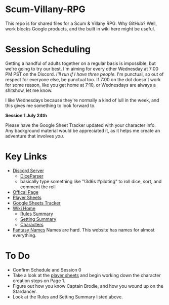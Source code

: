 # Scum-Villany-RPG

This repo is for shared files for a Scum & Villany RPG. Why GitHub?  Well, work blocks Google products, and the built in wiki here might be useful.

# Session Scheduling
Getting a handful of adults together on a regular basis is impossible, but we're going to try our best.  I'm aiming for every other Wednesday at 7:00 PM PST on the Discord.  *I'll run if I have three people*.  I'm punctual, so out of respect for everyone else, be punctual too.  If 7:00 on the dot doesn't work for some reason, like you get home at 7:10, or Wednesdays are always a shitshow, let me know.

I like Wednesdays because they're normally a kind of lull in the week, and this gives me something to look forward to.

**Session 1 July 24th**

Please have the Google Sheet Tracker updated with your character info.  Any background material would be appreciated it, as it helps me create an adventure that involves *you.*

# Key Links
* [Discord Server](https://discord.gg/xhXEAkw)
    * [DiceParser](https://github.com/Rolisteam/DiceParser/blob/master/HelpMe.md#comment-)
    * basically type something like "!3d6s #piloting" to roll dice, sort, and comment the roll
* [Offical Page](https://www.evilhat.com/home/scum-and-villainy/)
* [Player Sheets](https://github.com/mburnamfink/Scum-Villany-RPG/blob/master/SaV-Release-Player_Sheets.pdf)
* [Google Sheets Tracker](https://docs.google.com/spreadsheets/d/1FvgFD9EycEPsbZIc0yp1SgwlhaLi4jgNbmlf6I90m_s/edit?usp=sharing)
* [Wiki Home](https://github.com/mburnamfink/Scum-Villany-RPG/wiki)
    * [Rules Summary](https://github.com/mburnamfink/Scum-Villany-RPG/wiki/Rules)
    * [Setting Summary](https://github.com/mburnamfink/Scum-Villany-RPG/wiki/Procyon-Sector)
    * [Characters](https://github.com/mburnamfink/Scum-Villany-RPG/wiki/Characters)
* [Fantasy Names](https://www.fantasynamegenerators.com/) Names are hard.  This website has names for almost everything.

# To Do
* Confirm Schedule and Session 0
* Take a look at the [player sheets](https://github.com/mburnamfink/Scum-Villany-RPG/blob/master/SaV-Release-Player_Sheets.pdf) and begin working down the character creation steps on Page 1.
* Figure out how you know Captain Brodie, and how you wound up on the Stardancer.
* Look at the Rules and Setting Summary listed above.
 
